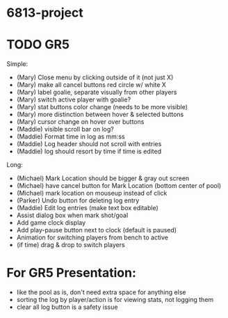 # 6813-project

TODO GR5
===
Simple:
+ (Mary) Close menu by clicking outside of it (not just X)
+ (Mary) make all cancel buttons red circle w/ white X
+ (Mary) label goalie, separate visually from other players
+ (Mary) switch active player with goalie?
+ (Mary) stat buttons color change (needs to be more visible)
+ (Mary) more distinction between hover & selected buttons
+ (Mary) cursor change on hover over buttons
+ (Maddie) visible scroll bar on log?
+ (Maddie) Format time in log as mm:ss
+ (Maddie) Log header should not scroll with entries
+ (Maddie) log should resort by time if time is edited

Long:
+ (Michael) Mark Location should be bigger & gray out screen
+ (Michael) have cancel button for Mark Location (bottom center of pool)
+ (Michael) mark location on mouseup instead of click
+ (Parker) Undo button for deleting log entry
+ (Maddie) Edit log entries (make text box editable)
+ Assist dialog box when mark shot/goal
+ Add game clock display
+ Add play-pause button next to clock (default is paused)
+ Animation for switching players from bench to active
+ (if time) drag & drop to switch players

For GR5 Presentation:
===
+ like the pool as is, don't need extra space for anything else
+ sorting the log by player/action is for viewing stats, not logging them
+ clear all log button is a safety issue
